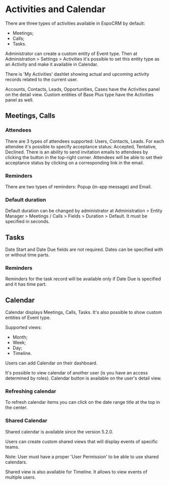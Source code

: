 # Activities and Calendar

There are three types of activities available in EspoCRM by default: 

* Meetings;
* Calls;
* Tasks.

Administrator can create a custom entity of Event type. Then at Administration > Settings > Activities it's possible to set this entity type as an Activity and make it available in Calendar.

There is 'My Activities' dashlet showing actual and upcoming activity records related to the current user.

Accounts, Contacts, Leads, Opportunities, Cases have the Activities panel on the detail view. Custom entities of Base Plus type have the Activities panel as well.

## Meetings, Calls

### Attendees

There are 3 types of attendees supported: Users, Contacts, Leads. For each attendee it's possible to specify acceptance status: Accepted, Tentative, Declined. There is an ability to send invitation emails to attendees by clicking the button in the top-right corner. Attendees will be able to set their acceptance status by clicking on a corresponding link in the email.

### Reminders

There are two types of reminders: Popup (in-app message) and Email.

### Default duration

Default duration can be changed by administrator at Administration > Entity Manager > Meetings / Calls > Fields > Duration > Default. It must be specified in seconds.

## Tasks

Date Start and Date Due fields are not required. Dates can be specified with or without time parts.

### Reminders

Reminders for the task record will be available only if Date Due is specified and it has time part.

## Calendar

Calendar displays Meetings, Calls, Tasks. It's also possible to show custom entities of Event type.

Supported views:

* Month;
* Week;
* Day;
* Timeline.

Users can add Calendar on their dashboard.

It's possible to view calendar of another user (is you have an access determined by roles). Calendar button is available on the user's detail view.

### Refreshing calendar

To refresh calendar items you can click on the date range title at the top in the center.

### Shared Calendar

Shared calendar is available since the version 5.2.0.

Users can create custom shared views that will display events of specific teams.

Note: User must have a proper 'User Permission' to be able to use shared calendars.

Shared view is also available for Timeline. It allows to view events of multiple users.
